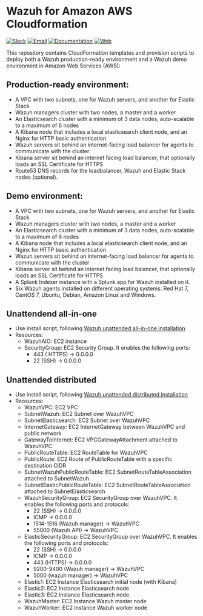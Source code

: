 # Wazuh for Amazon AWS Cloudformation

[![Slack](https://img.shields.io/badge/slack-join-blue.svg)](https://goo.gl/forms/M2AoZC4b2R9A9Zy12)
[![Email](https://img.shields.io/badge/email-join-blue.svg)](https://groups.google.com/forum/#!forum/wazuh)
[![Documentation](https://img.shields.io/badge/docs-view-green.svg)](https://documentation.wazuh.com)
[![Web](https://img.shields.io/badge/web-view-green.svg)](https://wazuh.com)

This repository contains CloudFormation templates and provision scripts to deploy both a Wazuh production-ready environment and a Wazuh demo environment in Amazon Web Services (AWS):

## Production-ready environment:

* A VPC with two subnets, one for Wazuh servers, and another for Elastic Stack
* Wazuh managers cluster with two nodes, a master and a worker
* An Elasticsearch cluster with a minimum of 3 data nodes, auto-scalable to a maximum of 6 nodes
* A Kibana node that includes a local elasticsearch client node, and an Nginx for HTTP basic authentication
* Wazuh servers sit behind an internet-facing load balancer for agents to communicate with the cluster
* Kibana server sit behind an internet facing load balancer, that optionally loads an SSL Certificate for HTTPS
* Route53 DNS records for the loadbalancer, Wazuh and Elastic Stack nodes (optional).

## Demo environment:

* A VPC with two subnets, one for Wazuh servers, and another for Elastic Stack
* Wazuh managers cluster with two nodes, a master and a worker
* An Elasticsearch cluster with a minimum of 3 data nodes, auto-scalable to a maximum of 6 nodes
* A Kibana node that includes a local elasticsearch client node, and an Nginx for HTTP basic authentication
* Wazuh servers sit behind an internet-facing load balancer for agents to communicate with the cluster
* Kibana server sit behind an internet facing load balancer, that optionally loads an SSL Certificate for HTTPS
* A Splunk Indexer instance with a Splunk app for Wazuh installed on it.
* Six Wazuh agents installed on different operating systems: Red Hat 7, CentOS 7, Ubuntu, Debian, Amazon Linux and Windows.

## Unattendend all-in-one

* Use install script, following [Wazuh unattended all-in-one installation](https://documentation.wazuh.com/current/installation-guide/open-distro/all-in-one-deployment/unattended-installation.html)
* Resources:
    - WazuhAIO: EC2 instance
    - SecurityGroup: EC2 Security Group. It enables the following ports:
        - 443 ( HTTPS) -> 0.0.0.0
        - 22 (SSH) -> 0.0.0.0

## Unattended distributed 

* Use install script, following [Wazuh unattended distributed installation](https://documentation.wazuh.com/current/installation-guide/open-distro/distributed-deployment/unattended/index.html)
* Reosurces:
    - WazuhVPC: EC2 VPC
    - SubnetWazuh: EC2 Subnet over WazuhVPC
    - SubnetElasticsearch: EC2 Subnet over WazuhVPC
    - InternetGateway: EC2 InternetGateway between WazuhVPC and public network
    - GatewayToInternet: EC2 VPCGatewayAttachment attached to WazuhVPC
    - PublicRouteTable: EC2 RouteTable for WazuhVPC
    - PublicRoute: EC2 Route of PublicRouteTable with a specific destination CIDR
    - SubnetWazuhPublicRouteTable: EC2 SubnetRouteTableAssociation attached to SubnetWazuh
    - SubnetElasticPublicRouteTable: EC2 SubnetRouteTableAssociation attached to SubnetElasticsearch
    - WazuhSecurityGroup: EC2 SecurityGroup over WazuhVPC. It enables the following ports and protocols:
        -   22 (SSH) -> 0.0.0.0
        -   ICMP -> 0.0.0.0
        -   1514-1516 (Wazuh manager) -> WazuhVPC
        -   55000 (Wazuh API) -> WazuhVPC
    - ElasticSecurityGroup: EC2 SecurityGroup over WazuhVPC. It enables the following ports and protocols:
        - 22 (SSH) -> 0.0.0.0
        - ICMP -> 0.0.0.0
        - 443 (HTTPS) -> 0.0.0.0
        - 9200-9400 (Wazuh manager) -> WazuhVPC
        - 5000 (wazuh manager) -> WazuhVPC
    - Elastic1: EC2 Instance Elasticsearch initial node (with Kibana)
    - Elastic2: EC2 Instance Elasticsearch node
    - Elastic3: EC2 Instance Elasticsearch node
    - WazuhMaster: EC2 Instance Wazuh master node
    - WazuhWorker: EC2 Instance Wazuh worker node
